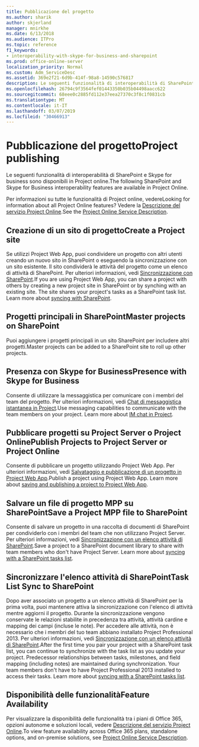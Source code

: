 ```yaml
---
title: Pubblicazione del progetto
ms.author: sharik
author: skjerland
manager: mnirkhe
ms.date: 6/13/2018
ms.audience: ITPro
ms.topic: reference
f1_keywords:
- interoperability-with-skype-for-business-and-sharepoint
ms.prod: office-online-server
localization_priority: Normal
ms.custom: Adm_ServiceDesc
ms.assetid: 369e2f21-6d9b-414f-98a8-14590c576817
description: Le seguenti funzionalità di interoperabilità di SharePoint e Skype for business sono disponibili in Project online.
ms.openlocfilehash: 26794c9f3564fef01443350b035b04498aacc622
ms.sourcegitcommit: 68eee0c2885fd112e37eea27370c3f8c1f0831cb
ms.translationtype: MT
ms.contentlocale: it-IT
ms.lasthandoff: 03/07/2019
ms.locfileid: "30466913"
---
```

# <a name="project-publishing"></a><span data-ttu-id="afe05-103">Pubblicazione del progetto</span><span class="sxs-lookup"><span data-stu-id="afe05-103">Project publishing</span></span>

<span data-ttu-id="afe05-104">Le seguenti funzionalità di interoperabilità di SharePoint e Skype for business sono disponibili in Project online.</span><span class="sxs-lookup"><span data-stu-id="afe05-104">The following SharePoint and Skype for Business interoperability features are available in Project Online.</span></span>
  
<span data-ttu-id="afe05-105">Per informazioni su tutte le funzionalità di Project online, vedere</span><span class="sxs-lookup"><span data-stu-id="afe05-105">Looking for information about all Project Online features?</span></span> <span data-ttu-id="afe05-106">Vedere la [Descrizione del servizio Project Online](project-online-service-description.md).</span><span class="sxs-lookup"><span data-stu-id="afe05-106">See the [Project Online Service Description](project-online-service-description.md).</span></span>
  
## <a name="create-a-project-site"></a><span data-ttu-id="afe05-107">Creazione di un sito di progetto</span><span class="sxs-lookup"><span data-stu-id="afe05-107">Create a Project site</span></span>
<span data-ttu-id="afe05-108"><a name="bkmk_CreateProjectsite"> </a></span><span class="sxs-lookup"><span data-stu-id="afe05-108"></span></span>

<span data-ttu-id="afe05-p102">Se utilizzi Project Web App, puoi condividere un progetto con altri utenti creando un nuovo sito in SharePoint o eseguendo la sincronizzazione con un sito esistente. Il sito condividerà le attività del progetto come un elenco di attività di SharePoint. Per ulteriori informazioni, vedi [Sincronizzazione con SharePoint](https://go.microsoft.com/fwlink/p/?LinkId=271352).</span><span class="sxs-lookup"><span data-stu-id="afe05-p102">If you are using Project Web App, you can share a project with others by creating a new project site in SharePoint or by synching with an existing site. The site shares your project's tasks as a SharePoint task list. Learn more about [syncing with SharePoint](https://go.microsoft.com/fwlink/p/?LinkId=271352).</span></span>
  
## <a name="master-projects-on-sharepoint"></a><span data-ttu-id="afe05-112">Progetti principali in SharePoint</span><span class="sxs-lookup"><span data-stu-id="afe05-112">Master projects on SharePoint</span></span>
<span data-ttu-id="afe05-113"><a name="bkmk_MasterprojectsonSharePoint"> </a></span><span class="sxs-lookup"><span data-stu-id="afe05-113"></span></span>

<span data-ttu-id="afe05-114">Puoi aggiungere i progetti principali in un sito SharePoint per includere altri progetti.</span><span class="sxs-lookup"><span data-stu-id="afe05-114">Master projects can be added to a SharePoint site to roll up other projects.</span></span> 
  
## <a name="presence-with-skype-for-business"></a><span data-ttu-id="afe05-115">Presenza con Skype for Business</span><span class="sxs-lookup"><span data-stu-id="afe05-115">Presence with Skype for Business</span></span>
<span data-ttu-id="afe05-116"><a name="bkmk_PresencewithLync"> </a></span><span class="sxs-lookup"><span data-stu-id="afe05-116"></span></span>

<span data-ttu-id="afe05-p103">Consente di utilizzare la messaggistica per comunicare con i membri del team del progetto. Per ulteriori informazioni, vedi [Chat di messaggistica istantanea in Project](https://go.microsoft.com/fwlink/p/?LinkId=271351).</span><span class="sxs-lookup"><span data-stu-id="afe05-p103">Use messaging capabilities to communicate with the team members on your project. Learn more about [IM chat in Project](https://go.microsoft.com/fwlink/p/?LinkId=271351).</span></span>
  
## <a name="publish-projects-to-project-server-or-project-online"></a><span data-ttu-id="afe05-119">Pubblicare progetti su Project Server o Project Online</span><span class="sxs-lookup"><span data-stu-id="afe05-119">Publish Projects to Project Server or Project Online</span></span>
<span data-ttu-id="afe05-120"><a name="bkmk_PublishProjectstoServerOnline"> </a></span><span class="sxs-lookup"><span data-stu-id="afe05-120"></span></span>

<span data-ttu-id="afe05-p104">Consente di pubblicare un progetto utilizzando Project Web App. Per ulteriori informazioni, vedi [Salvataggio e pubblicazione di un progetto in Project Web App](https://go.microsoft.com/fwlink/p/?LinkId=271354).</span><span class="sxs-lookup"><span data-stu-id="afe05-p104">Publish a project using Project Web App. Learn more about [saving and publishing a project to Project Web App](https://go.microsoft.com/fwlink/p/?LinkId=271354).</span></span>
  
## <a name="save-a-project-mpp-file-to-sharepoint"></a><span data-ttu-id="afe05-123">Salvare un file di progetto MPP su SharePoint</span><span class="sxs-lookup"><span data-stu-id="afe05-123">Save a Project MPP file to SharePoint</span></span>
<span data-ttu-id="afe05-124"><a name="bkmk_SavefiletoSharePoint"> </a></span><span class="sxs-lookup"><span data-stu-id="afe05-124"></span></span>

<span data-ttu-id="afe05-p105">Consente di salvare un progetto in una raccolta di documenti di SharePoint per condividerlo con i membri del team che non utilizzano Project Server. Per ulteriori informazioni, vedi [Sincronizzazione con un elenco attività di SharePoint](https://go.microsoft.com/fwlink/p/?LinkId=271353).</span><span class="sxs-lookup"><span data-stu-id="afe05-p105">Save a project to a SharePoint document library to share with team members who don't have Project Server. Learn more about [syncing with a SharePoint tasks list](https://go.microsoft.com/fwlink/p/?LinkId=271353).</span></span>
  
## <a name="task-list-sync-to-sharepoint"></a><span data-ttu-id="afe05-127">Sincronizzare l'elenco attività di SharePoint</span><span class="sxs-lookup"><span data-stu-id="afe05-127">Task List Sync to SharePoint</span></span>
<span data-ttu-id="afe05-128"><a name="bkmk_TaskListSynctoSharePoint"> </a></span><span class="sxs-lookup"><span data-stu-id="afe05-128"></span></span>

<span data-ttu-id="afe05-p106">Dopo aver associato un progetto a un elenco attività di SharePoint per la prima volta, puoi mantenere attiva la sincronizzazione con l'elenco di attività mentre aggiorni il progetto. Durante la sincronizzazione vengono conservate le relazioni stabilite in precedenza tra attività, attività cardine e mapping dei campi (incluse le note). Per accedere alle attività, non è necessario che i membri del tuo team abbiano installato Project Professional 2013. Per ulteriori informazioni, vedi [Sincronizzazione con un elenco attività di SharePoint](https://go.microsoft.com/fwlink/p/?LinkId=271353).</span><span class="sxs-lookup"><span data-stu-id="afe05-p106">After the first time you pair your project with a SharePoint task list, you can continue to synchronize with the task list as you update your project. Predecessor relationships between tasks, milestones, and field mapping (including notes) are maintained during synchronization. Your team members don't have to have Project Professional 2013 installed to access their tasks. Learn more about [syncing with a SharePoint tasks list](https://go.microsoft.com/fwlink/p/?LinkId=271353).</span></span>
  
## <a name="feature-availability"></a><span data-ttu-id="afe05-133">Disponibilità delle funzionalità</span><span class="sxs-lookup"><span data-stu-id="afe05-133">Feature Availability</span></span>
<span data-ttu-id="afe05-134"><a name="bkmk_TaskListSynctoSharePoint"> </a></span><span class="sxs-lookup"><span data-stu-id="afe05-134"></span></span>

<span data-ttu-id="afe05-135">Per visualizzare la disponibilità delle funzionalità tra i piani di Office 365, opzioni autonome e soluzioni locali, vedere [Descrizione del servizio Project Online](project-online-service-description.md).</span><span class="sxs-lookup"><span data-stu-id="afe05-135">To view feature availability across Office 365 plans, standalone options, and on-premise solutions, see [Project Online Service Description](project-online-service-description.md).</span></span>
  

